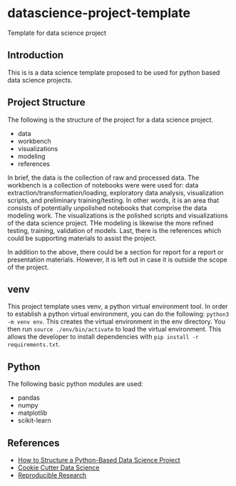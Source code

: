 # datascience-project-template
Template for data science project 

## Introduction 

This is is a data science template proposed to be used for python based data science projects. 


## Project Structure 

The following is the structure of the project for a data science project. 

- data
- workbench 
- visualizations 
- modeling 
- references 

In brief, the data is the collection of raw and processed data. The workbench is a collection of notebooks were were used for: data extraction/transformation/loading, exploratory data analysis, visualization scripts, and preliminary training/testing. In other words, it is an area that consists of potentially unpolished notebooks that comprise the data modeling work. The visualizations is the polished scripts and visualizations of the data science project. THe modeling is likewise the more refined testing, training, validation of models. Last, there is the references which could be supporting materials to assist the project. 

In addition to the above, there could be a section for report for a report or presentation materials. However, it is left out in case it is outside the scope of the project. 

## venv 

This project template uses venv, a python virtual environment tool. In order to establish a python virtual environment, you can do the following: `python3 -m venv env`. This creates the virtual environment in the env directory. You then run `source ./env/bin/activate` to load the virtual environment. This allows the developer to install dependencies with `pip install -r requirements.txt`. 


## Python 

The following basic python modules are used: 

- pandas 
- numpy
- matplotlib 
- scikit-learn 

## References 

- [How to Structure a Python-Based Data Science Project](https://medium.com/swlh/how-to-structure-a-python-based-data-science-project-a-short-tutorial-for-beginners-7e00bff14f56)
- [Cookie Cutter Data Science](https://drivendata.github.io/cookiecutter-data-science/#data-is-immutable)
- [Reproducible Research](https://www.ncbi.nlm.nih.gov/pmc/articles/PMC3383002/)